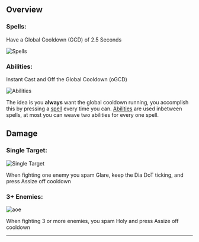 ## Overview

### Spells:
Have a Global Cooldown (GCD) of 2.5 Seconds

![Spells](https://cdn.discordapp.com/attachments/494294585741410305/1077323882538749992/Spells.png)

### Abilities:

Instant Cast and Off the Global Cooldown (oGCD)

![Abilities](https://cdn.discordapp.com/attachments/494294585741410305/1077325712454848574/Abilities.png)


The idea is you **always** want the global cooldown running, you accomplish this by pressing a [spell](#Spells) every time you can. [Abilities](#Abilities) are used inbetween spells, at most you can weave two abilities for every one spell.


## Damage

### Single Target:
![Single Target](https://cdn.discordapp.com/attachments/494294585741410305/1077343091796742174/SingleTarget.png)

When fighting one enemy you spam Glare, keep the Dia DoT ticking, and press Assize off cooldown


### 3+ Enemies:
![aoe](https://cdn.discordapp.com/attachments/494294585741410305/1077344306219733142/aoe.png)

When fighting 3 or more enemies, you spam Holy and press Assize off cooldown

---

